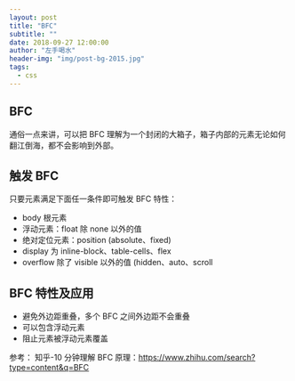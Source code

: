 ```yaml
---
layout: post
title: "BFC"
subtitle: ""
date: 2018-09-27 12:00:00
author: "左手喝水"
header-img: "img/post-bg-2015.jpg"
tags:
  - css
---
```


## BFC

通俗一点来讲，可以把 BFC 理解为一个封闭的大箱子，箱子内部的元素无论如何翻江倒海，都不会影响到外部。

## 触发 BFC

只要元素满足下面任一条件即可触发 BFC 特性：

- body 根元素
- 浮动元素：float 除 none 以外的值
- 绝对定位元素：position (absolute、fixed)
- display 为 inline-block、table-cells、flex
- overflow 除了 visible 以外的值 (hidden、auto、scroll

## BFC 特性及应用

- 避免外边距重叠，多个 BFC 之间外边距不会重叠
- 可以包含浮动元素
- 阻止元素被浮动元素覆盖

参考：
知乎-10 分钟理解 BFC 原理：<https://www.zhihu.com/search?type=content&q=BFC>
